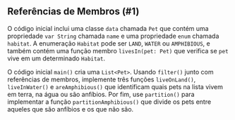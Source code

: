 ## Referências de Membros (#1)

O código inicial inclui uma classe `data` chamada `Pet` que contém uma propriedade `var String` chamada `name` e uma propriedade `enum` chamada `habitat`. A enumeração `Habitat` pode ser `LAND`, `WATER` ou `AMPHIBIOUS`, e também contém uma função membro `livesIn(pet: Pet)` que verifica se `pet` vive em um determinado `Habitat`.

O código inicial `main()` cria uma `List<Pet>`. Usando `filter()` junto com referências de membros, implemente três funções `liveOnLand()`, `liveInWater()` e `areAmphibious()` que identificam quais pets na lista vivem em terra, na água ou são anfíbios. Por fim, use `partition()` para implementar a função `partitionAmphibious()` que divide os pets entre aqueles que são anfíbios e os que não são.